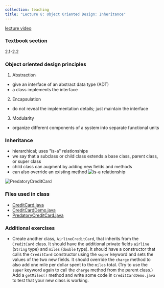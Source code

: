 ```yaml
---
collection: teaching
title: "Lecture 8: Object Oriented Design: Inheritance"
---
```


[lecture video](https://youtu.be/hqHAL9ml3EM)

### Textbook section
2.1-2.2

### Object oriented design principles
1. Abstraction
* give an interface of an abstract data type (ADT)
* a class implements the interface
2. Encapsulation
* do not reveal the implementation details; just maintain the interface
3. Modularity
* organize different components of a system into separate functional units

### Inheritance
* hierarchical; uses "is-a" relationships
* we say that a subclass or child class extends a base class, parent class, or super class
* child class can augment by adding new fields and methods
* can also override an existing method
![is-a relationship](https://lgw2.github.io/teaching/csci132-fall-2022/lectures/isa.jpeg)

![PredatoryCreditCard](https://lgw2.github.io/teaching/csci132-fall-2022/lectures/PredatoryCreditCard.jpeg)

### Files used in class
* [CreditCard.java](https://lgw2.github.io/teaching/csci132-fall-2022/lectures/CreditCard.java)
* [CreditCardDemo.java](https://lgw2.github.io/teaching/csci132-fall-2022/lectures/CreditCardDemo.java)
* [PredatoryCreditCard.java](https://lgw2.github.io/teaching/csci132-fall-2022/lectures/PredatoryCreditCard.java)

### Additional exercises
* Create another class, `AirlineCreditCard`, that inherits from the
	`CreditCard` class. It should have the additional private fields `airline`
	(`String` type) and `miles` (`double` type). It should have a constructor that
	calls the `CreditCard` constructor using the `super` keyword and sets the
	values of the two new fields. It should override the `charge` method to
	also add one mile per dollar spent to the `miles` total. (Try to use the
	`super` keyword again to call the `charge` method from the parent class.)
	Add a `getMiles()` method and write some code in `CreditCardDemo.java` to
	test that your new class is working.
